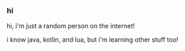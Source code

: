### hi

hi, i'm just a random person on the internet!

i know java, kotlin, and lua, but i'm learning other stuff too!
